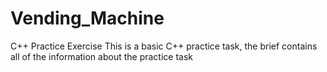 # Vending_Machine
C++ Practice Exercise
This is a basic C++ practice task,
the brief contains all of the information about the practice task
